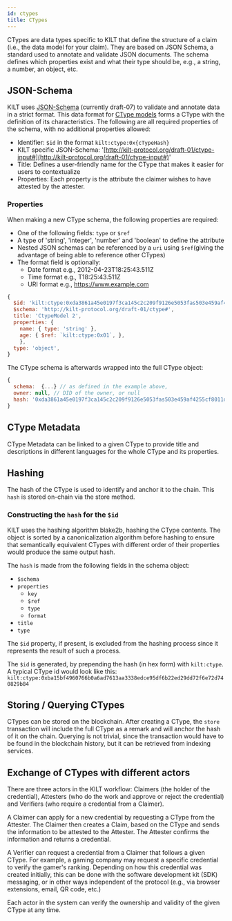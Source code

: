 ```yaml
---
id: ctypes
title: CTypes
---
```


CTypes are data types specific to KILT that define the structure of a claim (i.e., the data model for your claim).
They are based on JSON Schema, a standard used to annotate and validate JSON documents.
The schema defines which properties exist and what their type should be, e.g., a string, a number, an object, etc.

## JSON-Schema

KILT uses [JSON-Schema](https://json-schema.org/) (currently draft-07) to validate and annotate data in a strict format.
This data format for [CType models](https://github.com/KILTprotocol/sdk-js/blob/develop/packages/core/src/ctype/CTypeSchema.ts) forms a CType with the definition of its characteristics.
The following are all required properties of the schema, with no additional properties allowed:

- Identifier: `$id` in the format `kilt:ctype:0x{cTypeHash}`
- KILT specific JSON-Schema: '[http://kilt-protocol.org/draft-01/ctype-input#](http://kilt-protocol.org/draft-01/ctype-input#)'
- Title: Defines a user-friendly name for the CType that makes it easier for users to contextualize
- Properties: Each property is the attribute the claimer wishes to have attested by the attester.

### Properties

When making a new CType schema, the following properties are required:

- One of the following fields: `type` or `$ref`
- A type of 'string', 'integer', 'number' and 'boolean' to define the attribute
- Nested JSON schemas can be referenced by a `uri` using `$ref`(giving the advantage of being able to reference other CTypes)
- The format field is optionally:
  - Date format e.g., 2012-04-23T18:25:43.511Z
  - Time format e.g., T18:25:43.511Z
  - URI format e.g., https://www.example.com

<!-- TODO: Replace with dynamically-generated JSON -->
```js title="CType schema example"
{
  $id: 'kilt:ctype:0xda3861a45e0197f3ca145c2c209f9126e5053fas503e459af4255cf8011d51010',
  $schema: 'http://kilt-protocol.org/draft-01/ctype#',
  title: 'CtypeModel 2',
  properties: {
    name: { type: 'string' },
    age: { $ref: `kilt:ctype:0x01`, },
    },
  type: 'object',
}
```

The CType schema is afterwards wrapped into the full CType object:

<!-- TODO: Replace with dynamically-generated JSON -->
```js title="CType example"
{
  schema:  {...} // as defined in the example above,
  owner: null, // DID of the owner, or null
  hash: '0xda3861a45e0197f3ca145c2c209f9126e5053fas503e459af4255cf8011d51010' // For looking up on-chain
}
```

## CType Metadata

CType Metadata can be linked to a given CType to provide title and descriptions in different languages for the whole CType and its properties.

## Hashing

The hash of the CType is used to identify and anchor it to the chain.
This `hash` is stored on-chain via the store method.

### Constructing the `hash` for the `$id`

KILT uses the hashing algorithm blake2b, hashing the CType contents.
The object is sorted by a canonicalization algorithm before hashing to ensure that semantically equivalent CTypes with different order of their properties would produce the same output hash.

The `hash` is made from the following fields in the schema object:

- `$schema`
- `properties`
  - `key`
  - `$ref`
  - `type`
  - `format`
- `title`
- `type`

The `$id` property, if present, is excluded from the hashing process since it represents the result of such a process.

The `$id` is generated, by prepending the hash (in hex form) with `kilt:ctype`.
A typical CType id would look like this: `kilt:ctype:0xba15bf4960766b0a6ad7613aa3338edce95df6b22ed29dd72f6e72d740829b84`

## Storing / Querying CTypes

CTypes can be stored on the blockchain.
After creating a CType, the `store` transaction will include the full CType as a remark and will anchor the hash of it on the chain.
Querying is not trivial, since the transaction would have to be found in the blockchain history, but it can be retrieved from indexing services.

## Exchange of CTypes with different actors

There are three actors in the KILT workflow: Claimers (the holder of the credential), Attesters (who do the work and approve or reject the credential) and Verifiers (who require a credential from a Claimer).

A Claimer can apply for a new credential by requesting a CType from the Attester.
The Claimer then creates a Claim, based on the CType and sends the information to be attested to the Attester.
The Attester confirms the information and returns a credential.

A Verifier can request a credential from a Claimer that follows a given CType.
For example, a gaming company may request a specific credential to verify the gamer's ranking.
Depending on how this credential was created initially, this can be done with the software development kit (SDK) messaging, or in other ways independent of the protocol (e.g., via browser extensions, email, QR code, etc.)

Each actor in the system can verify the ownership and validity of the given CType at any time.
